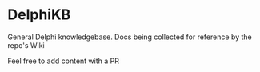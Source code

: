 # DelphiKB

General Delphi knowledgebase.  Docs being collected for reference by the repo's Wiki

Feel free to add content with a PR

